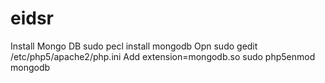 # eidsr
Install Mongo DB
sudo pecl install mongodb
Opn
sudo gedit /etc/php5/apache2/php.ini
Add extension=mongodb.so
sudo php5enmod mongodb
